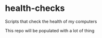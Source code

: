 # health-checks
Scripts that check the health of my computers

This repo will be populated with a lot of thing
